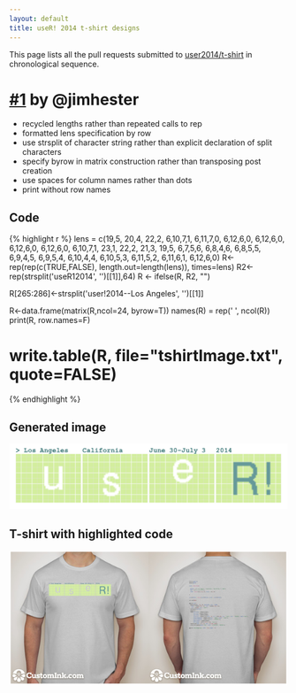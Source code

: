 ```yaml
---
layout: default
title: useR! 2014 t-shirt designs
---
```


This page lists all the pull requests submitted to [user2014/t-shirt](https://github.com/user2014/t-shirt) in chronological sequence.

# [#1](https://github.com/user2014/t-shirt/pull/1) by @jimhester

- recycled lengths rather than repeated calls to rep
- formatted lens specification by row
- use strsplit of character string rather than explicit declaration of split characters
- specify byrow in matrix construction rather than transposing post creation
- use spaces for column names rather than dots
- print without row names

## Code

{% highlight r %}
lens = c(19,5,
        20,4,
        22,2,
        6,10,7,1,
        6,11,7,0,
        6,12,6,0,
        6,12,6,0,
        6,12,6,0,
        6,12,6,0,
        6,10,7,1,
        23,1,
        22,2,
        21,3,
        19,5,
        6,7,5,6,
        6,8,4,6,
        6,8,5,5,
        6,9,4,5,
        6,9,5,4,
        6,10,4,4,
        6,10,5,3,
        6,11,5,2,
        6,11,6,1,
        6,12,6,0)
R<-rep(rep(c(TRUE,FALSE), length.out=length(lens)), times=lens)
R2<-rep(strsplit('useR12014', '')[[1]],64)
R <- ifelse(R, R2, "")

R[265:286]<-strsplit('user!2014--Los Angeles', '')[[1]]

R<-data.frame(matrix(R,ncol=24, byrow=T))
names(R) = rep(' ', ncol(R))
print(R, row.names=F)
# write.table(R, file="tshirtImage.txt", quote=FALSE)
{% endhighlight %}

## Generated image

![](hanel/front.png)

## T-shirt with highlighted code

![](hanel/t-shirt.png)

#